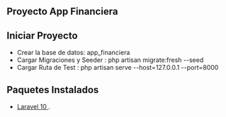 ## Proyecto App Financiera

## Iniciar Proyecto
-  Crear la base de datos: app_financiera
-  Cargar Migraciones y Seeder : php artisan migrate:fresh --seed
-  Cargar Ruta de Test : php artisan serve --host=127.0.0.1 --port=8000


## Paquetes Instalados
-   [ Laravel 10 ](https://laravel.com/docs/10.x).